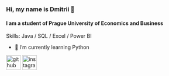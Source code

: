 ### Hi, my name is Dmitrii 👋
#### I am a student of Prague University of Economics and Business

Skills: Java / SQL / Excel / Power BI

- 🌱 I’m currently learning Python  


[<img src='https://cdn.jsdelivr.net/npm/simple-icons@3.0.1/icons/github.svg' alt='github' height='40'>](https://github.com/https://github.com/DmitriiSid)  [<img src='https://cdn.jsdelivr.net/npm/simple-icons@3.0.1/icons/instagram.svg' alt='instagram' height='40'>](https://www.instagram.com/iredgreeam/)  


